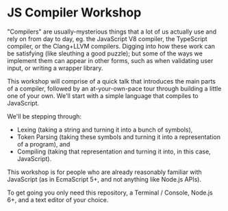 JS Compiler Workshop
====================

"Compilers" are usually-mysterious things that a lot of us actually use and rely on from day to day, eg. the JavaScript V8 compiler, the TypeScript compiler, or the Clang+LLVM compilers. Digging into how these work can be satisfying (like sleuthing a good puzzle); but some of the ways we implement them can appear in other forms, such as when validating user input, or writing a wrapper library.

This workshop will comprise of a quick talk that introduces the main parts of a compiler, followed by an at-your-own-pace tour through building a little one of your own. We'll start with a simple language that compiles to JavaScript.

We'll be stepping through:

* Lexing (taking a string and turning it into a bunch of symbols),
* Token Parsing (taking these symbols and turning it into a representation of a program), and
* Compiling (taking that representation and turning it into, in this case, JavaScript).

This workshop is for people who are already reasonably familiar with JavaScript (as in EcmaScript 5+, and not anything like Node.js APIs).

To get going you only need this repository, a Terminal / Console, Node.js 6+, and a text editor of your choice.
